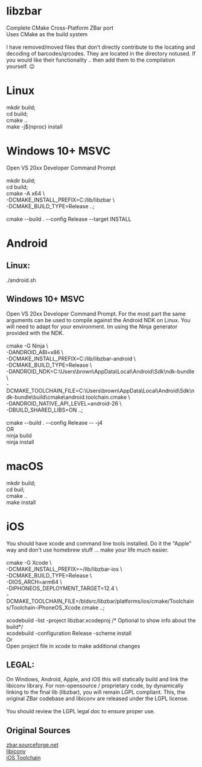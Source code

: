 # libzbar
Complete CMake Cross-Platform ZBar port <br />
Uses CMake as the build system <br />
<br />
I have removed/moved files that don’t directly contribute to the locating and decoding of barcodes/qrcodes. They are located in the directory notused. If you would like their functionality .. then add them to the compilation yourself. :wink:

# Linux
mkdir build; <br />
cd build; <br />
cmake .. <br />
make -j$(nproc) install <br />

# Windows 10+ MSVC
Open VS 20xx Developer Command Prompt <br />
<br />
mkdir build; <br />
cd build; <br />
cmake -A x64 \ <br />
-DCMAKE_INSTALL_PREFIX=C:/lib/libzbar \ <br />
-DCMAKE_BUILD_TYPE=Release ..;
<br />
<br />
cmake --build . --config Release --target INSTALL <br />

# Android
## Linux:
./android.sh

## Windows 10+ MSVC
Open VS 20xx Developer Command Prompt. For the most part the same arguments can be used to compile against the Android NDK on Linux. You will need to adapt for your environment. Im using the Ninja generator provided with the NDK.<br />
<br />
cmake -G Ninja \ <br />
-DANDROID_ABI=x86 \ <br />
-DCMAKE_INSTALL_PREFIX=C:/lib/libzbar-android \ <br /> 
-DCMAKE_BUILD_TYPE=Release \ <br />
-DANDROID_NDK=C:\Users\brown\AppData\Local\Android\Sdk\ndk-bundle \ <br />
-DCMAKE_TOOLCHAIN_FILE=C:\Users\brown\AppData\Local\Android\Sdk\ndk-bundle\build\cmake\android.toolchain.cmake \ <br />
-DANDROID_NATIVE_API_LEVEL=android-26 \ <br />
-DBUILD_SHARED_LIBS=ON ..;
<br />
<br />
cmake --build . --config Release -- -j4 <br />
OR <br />
ninja build <br />
ninja install <br />

# macOS
mkdir build; <br />
cd buil; <br />
cmake .. <br />
make install <br />

# iOS
You should have xcode and command line tools installed. Do it the "Apple" way and don't use homebrew stuff ... make your life much easier. <br />
<br />
cmake -G Xcode \ <br />
-DCMAKE_INSTALL_PREFIX=~/lib/libzbar-ios \ <br />
-DCMAKE_BUILD_TYPE=Release \ <br />
-DIOS_ARCH=arm64 \ <br />
-DIPHONEOS_DEPLOYMENT_TARGET=12.4 \ <br />
-DCMAKE_TOOLCHAIN_FILE=/bldsrc/libzbar/platforms/ios/cmake/Toolchains/Toolchain-iPhoneOS_Xcode.cmake ..;
<br />
<br />
xcodebuild -list -project libzbar.xcodeproj /* Optional to show info about the build*/ <br />
xcodebuild -configuration Release -scheme install <br />
Or <br />
Open project file in xcode to make additional changes <br />

## LEGAL: 
On Windows, Android, Apple, and iOS this will statically build and link the libiconv library.
For non-opensource / proprietary code, by dynamically linking to the final lib (libzbar), you will remain LGPL compliant. This, the original ZBar codebase and libiconv are released under the LGPL license.<br />
<br />
You should review the LGPL legal doc to ensure proper use.


## Original Sources
[zbar.sourceforge.net](http://zbar.sourceforge.net/)<br />
[libiconv](https://www.gnu.org/software/libiconv/)<br />
[iOS Toolchain](https://github.com/opencv/opencv)
